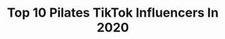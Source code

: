 ---
title: Top 10 Pilates TikTok Influencers In 2020
description: >-
  Find top pilates TikTok influencers in 2020. Most popular hashtags: #pilates #workout #fitness #pilatesworkout.
platform: TikTok
hits: 293
text_top: Identify the top-rated TikTok profiles on inBeat.
text_bottom: inBeat has 293 TikTok influencers like this for you to pitch.
profiles:
  - username: "miaparziale"
    fullname: >-
      Mia Parziale
    bio: >-
      📍LA I post for WOMEN. Dating stuff mostly 💖💜💙 Pilates + Personal Trainer
    location: "United States"
    followers: 77200
    engagement: 1016
    commentsToLikes: 0.093981
    id: ckbqp9yaoa1hf0j23pk5tqa7h
    verified: false
    hashtags: "#datingin2020, #bi, #selflove, #over25"
  - username: "katiecapecod"
    fullname: >-
      katiecapecod🧜🏻‍♀️
    bio: >-
      🧜🏻‍♀️🌙🔮 MOMx3 Pilates & Yoga Teacher🧘‍♀️ 🖤
    location: "United States"
    followers: 7738
    engagement: 1623
    commentsToLikes: 0.129260
    id: ck87u29o14tty0j78453egpae
    verified: false
    hashtags: "#dadsoftiktok, #myrecommendation, #happyhalloween, #newengland"
  - username: "miss_natasha_jade"
    fullname: >-
      Natasha Jade
    bio: >-
      Pro dancer Certified Pilates & dance teacher Let me teach you! 👇🏼😀
    location: "United States"
    followers: 176200
    engagement: 1547
    commentsToLikes: 0.017716
    id: ck83yqb3suqys0j78eu273hf7
    verified: false
    hashtags: "#tiktokpartner, #barre, #dance, #learnontiktok"
  - username: "bodyverafitness"
    fullname: >-
      VICTORIA RIVERA
    bio: >-
      Ig: @bodyverafitness Yt: Tory Rivera 25 ✨ Ur fav Pilates instructor
    location: "United States"
    followers: 58400
    engagement: 1013
    commentsToLikes: 0.010970
    id: ck8sax9kx4amq0j78c8b2fkf2
    verified: false
    hashtags: "#fitgirl, #filipina, #wellness, #athleisure"
  - username: "kayla_brugger"
    fullname: >-
      kayla_brugger
    bio: >-
      PILATESBODY by Kayla Pilates Pro Rookie Mom! www.pilatesbodybykayla.com
    location: "United States"
    followers: 20000
    engagement: 380
    commentsToLikes: 0.015713
    id: ckai2mjtsgd180i78hvt30n6p
    verified: false
    hashtags: "#fitness, #wardrobe, #39weekspregnant, #babygirl"
  - username: "blogilates"
    fullname: >-
      cassey
    bio: >-
      Helping you find the ✨joy ✨ in fitness! Certified Pilates & Fitness Instructor💪
    location: "United States"
    followers: 2200000
    engagement: 1284
    commentsToLikes: 0.005048
    id: ck7zordvwlfwh0j7816r7sykb
    verified: true
    hashtags: "#fitgirl, #homeworkout, #gymroutine, #fitness"
  - username: "viveactive"
    fullname: >-
      VIVE ACTIVE
    bio: >-
      ULTIMATE ATHLETIC PILATES Reformer | Mat | Daily Live Stream viveactive.com.au
    location: "Australia"
    followers: 36400
    engagement: 403
    commentsToLikes: 0.008232
    id: ckcpax3ycezu50j235nzz2anw
    verified: false
    hashtags: "#reformer, #reformerpilates, #glutes, #pilatesinstructor"
  - username: "naikeorilio"
    fullname: >-
      naike
    bio: >-
      Coreografa💃🏽 Influencer🤳 Pilates T.🧘🏻‍♀️ Mamma👩‍👧‍👦 Moglie Gigi e Ross😂
    location: "Italy"
    followers: 44500
    engagement: 550
    commentsToLikes: 0.020430
    id: ckbf2ror4pxe90j23nf0rp3ke
    verified: false
    hashtags: "#gigieross, #fyp, #comedians, #parati"
  - username: "bubimarchetto"
    fullname: >-
      bubimarchetto
    bio: >-
      PILATES LIFESTYLE
    location: "Brazil"
    followers: 5685
    engagement: 562
    commentsToLikes: 0.009458
    id: ck8vxllpnrfpq0j78hz03efij
    verified: false
    hashtags: "#embaixadorfitness, #destacame, #gera, #pilatesworkout"
  - username: "ellieslife6"
    fullname: >-
      Ellie Stefanov
    bio: >-
      Follow me on YouTube for fun workouts and healthy recipes!!!
    location: "United States"
    followers: 7522
    engagement: 435
    commentsToLikes: 0.049868
    id: ck9si84dtxft20j788r24ww0e
    verified: false
    hashtags: "#workoutroutine, #momswhoworkout, #pilatesworkout, #tulummexico"
---